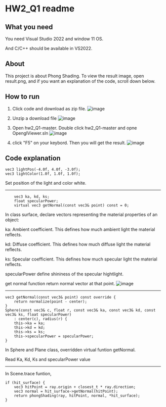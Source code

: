 # HW2_Q1 readme
## What you need
You need Visual Studio 2022 and window 11 OS.

And C/C++ should be available in VS2022.

## About
This project is about Phong Shading.
To view the result image, open result.png, 
and if you want an explanation of the code, scroll down below.

## How to run

1. Click code and download as zip file.
![image](https://github.com/user-attachments/assets/9b9c6e66-7f7d-4aeb-a093-bb1e542b034b)

2. Unzip a download file
![image](https://github.com/user-attachments/assets/6d1d1e3d-eff9-42f1-a719-32c5ae6ca80b)

3. Open hw2_Q1-master. Double click hw2_Q1-master and opne OpenglViewer.sln
![image](https://github.com/user-attachments/assets/7c0ca433-d940-42fd-a2a3-3893344c0344)


4. click "F5" on your keybord. Then you will get the result.
![image](https://github.com/user-attachments/assets/559d3c38-31c0-4d00-82d8-61836b1e78ec)

## Code explanation
```
vec3 lightPos(-4.0f, 4.0f, -3.0f);
vec3 lightColor(1.0f, 1.0f, 1.0f);
```
Set position of the light and color white.

-----------
```
	vec3 ka, kd, ks;
	float specularPower;
	virtual vec3 getNormal(const vec3& point) const = 0;
```
In class surface, declare vectors representing the material properties of an object:

ka: Ambient coefficient. This defines how much ambient light the material reflects.

kd: Diffuse coefficient. This defines how much diffuse light the material reflects.

ks: Specular coefficient. This defines how much specular light the material reflects.

specularPower define shininess of the specular hightlight.

get normal function return normal vector at that point.
![image](https://github.com/user-attachments/assets/81aa8f94-b64b-40e4-8832-9a341ba54165)

--------------
```
vec3 getNormal(const vec3& point) const override {
	return normalize(point - center);
}
Sphere(const vec3& c, float r, const vec3& ka, const vec3& kd, const vec3& ks, float specularPower)
	: center(c), radius(r) {
	this->ka = ka;
	this->kd = kd;
	this->ks = ks;
	this->specularPower = specularPower;
}
```
In Sphere and Plane class, overridden virtual funtion getNormal.

Read Ka, Kd, Ks and specularPower value

-------------
In Scene.trace funtion, 
```
if (hit_surface) {
	vec3 hitPoint = ray.origin + closest_t * ray.direction;
	vec3 normal = hit_surface->getNormal(hitPoint);
	return phongShading(ray, hitPoint, normal, *hit_surface);
}
```
